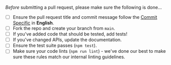 _Before_ submitting a pull request, please make sure the following is done...

- [ ] Ensure the pull request title and commit message follow the [Commit Specific](https://github.com/mozyun/designable/blob/main/.github/GIT_COMMIT_SPECIFIC.md) in **English**.
- [ ] Fork the repo and create your branch from `main`.
- [ ] If you've added code that should be tested, add tests!
- [ ] If you've changed APIs, update the documentation.
- [ ] Ensure the test suite passes (`npm test`).
- [ ] Make sure your code lints (`npm run lint`) - we've done our best to make sure these rules match our internal linting guidelines.
